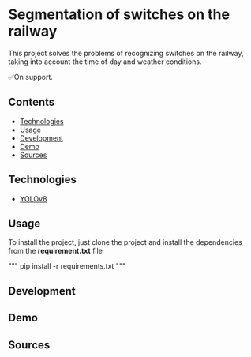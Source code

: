 # Segmentation of switches on the railway
This project solves the problems of recognizing switches on the railway, taking into account the time of day and weather conditions. 

✅On support.

## Contents
- [Technologies](#Technologies)
- [Usage](#Usage)
- [Development](#Development)
- [Demo](#Demo)
- [Sources](#Sources)

## <a name="Technologies">Technologies</a>
- [YOLOv8](https://github.com/ultralytics/ultralytics)
## <a name="Usage">Usage</a>
To install the project, just clone the project and install the dependencies from the __requirement.txt__ file

"""
pip install -r requirements.txt
"""
## <a name="Development">Development</a>

## <a name="Demo">Demo</a>

## <a name="Sources">Sources</a>
